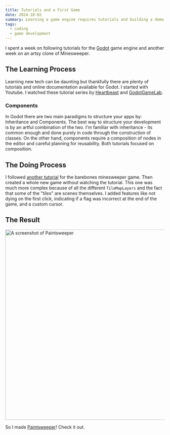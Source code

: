```yaml
---
title: Tutorials and a First Game
date: 2024-10-02
summary: Learning a game engine requires tutorials and building a demo project.
tags:
  - coding
  - game development
---
```


I spent a week on following tutorials for the [Godot](https://godotengine.org) game engine and another week on an artsy clone of Minesweeper.

<!--more-->



## The Learning Process

Learning new tech can be daunting but thankfully there are plenty of tutorials and online documentation available for Godot. I started with Youtube. I watched these tutorial series by [Heartbeast](https://www.youtube.com/watch?v=zUeLesdL7lE&list=PL9FzW-m48fn09w6j8NowI_pSBVcsb3V78) and [GodotGameLab](https://www.youtube.com/watch?v=2dIZu8jyHmg&list=PL6SABXRSlpH_0UEV3gJ53I7a2eGL8pqs3).

### Components

In Godot there are two main paradigms to structure your apps by: Inheritance and Components. The best way to structure your development is by an artful combination of the two. I'm familiar with inheritance - its common enough and done purely in code through the construction of classes. On the other hand, components require a composition of nodes in the editor and careful planning for reusability. Both tutorials focused on composition.

## The Doing Process

I followed [another tutorial](https://www.youtube.com/watch?v=LEiL4rrZbqQ) for the barebones minesweeper game. Then created a whole new game without watching the tutorial. This one was much more complex because of all the different `TileMapLayers` and the fact that some of the "tiles" are scenes themselves. I added features like not dying on the first click, indicating if a flag was incorrect at the end of the game, and a custom cursor.

## The Result

<img src="/img/posts/paintsweeper-cover-regular.webp" alt="A screenshot of Paintsweeper" width="600" loading="lazy" decoding="async" />

So I made [Paintsweeper](https://justiceleeg.itch.io/paintsweeper)! Check it out.

